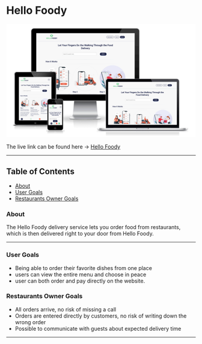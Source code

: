 # Hello Foody

![Am I Responsive](docs/readme/responsive.png)

The live link can be found here -> [Hello Foody](https://ci-pp4-the-diplomat.herokuapp.com/)

<hr>

## Table of Contents
  - [About](#about)
  - [User Goals](#user-goals)
  - [Restaurants Owner Goals](#restaurants-owner-goals)


### About

The Hello Foody delivery service lets you order food from restaurants, which is then delivered right to your door from Hello Foody.

<hr>

### User Goals

- Being able to order their favorite dishes from one place
- users can view the entire menu and choose in peace
- user can both order and pay directly on the website.

### Restaurants Owner Goals

- All orders arrive, no risk of missing a call
- Orders are entered directly by customers, no risk of writing down the wrong order
- Possible to communicate with guests about expected delivery time

<hr>

